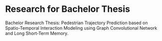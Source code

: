 # Research for Bachelor Thesis
Bachelor Research Thesis: Pedestrian Trajectory Prediction based on Spatio-Temporal Interaction Modeling using Graph Convolutional Network and Long Short-Term Memory.



